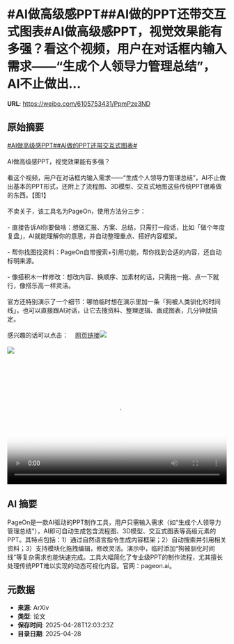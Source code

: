 # #AI做高级感PPT##AI做的PPT还带交互式图表#AI做高级感PPT，视觉效果能有多强？看这个视频，用户在对话框内输入需求——“生成个人领导力管理总结”，AI不止做出...

**URL**: https://weibo.com/6105753431/PpmPze3ND

## 原始摘要

<a href="https://m.weibo.cn/search?containerid=231522type%3D1%26t%3D10%26q%3D%23AI%E5%81%9A%E9%AB%98%E7%BA%A7%E6%84%9FPPT%23&amp;extparam=%23AI%E5%81%9A%E9%AB%98%E7%BA%A7%E6%84%9FPPT%23" data-hide=""><span class="surl-text">#AI做高级感PPT#</span></a><a href="https://m.weibo.cn/search?containerid=231522type%3D1%26t%3D10%26q%3D%23AI%E5%81%9A%E7%9A%84PPT%E8%BF%98%E5%B8%A6%E4%BA%A4%E4%BA%92%E5%BC%8F%E5%9B%BE%E8%A1%A8%23&amp;extparam=%23AI%E5%81%9A%E7%9A%84PPT%E8%BF%98%E5%B8%A6%E4%BA%A4%E4%BA%92%E5%BC%8F%E5%9B%BE%E8%A1%A8%23" data-hide=""><span class="surl-text">#AI做的PPT还带交互式图表#</span></a><br><br>AI做高级感PPT，视觉效果能有多强？<br><br>看这个视频，用户在对话框内输入需求——“生成个人领导力管理总结”，AI不止做出基本的PPT形式，还附上了流程图、3D模型、交互式地图这些传统PPT很难做的东西。【图1】<br><br>不卖关子，该工具名为PageOn，使用方法分三步：<br><br>- 直接告诉AI你要做啥：想做汇报、方案、总结，只需打一段话，比如「做个年度复盘」，AI就能理解你的意思，并自动整理重点、搭好内容框架。<br><br>- 帮你找图找资料：PageOn自带搜索+引用功能，帮你找到合适的内容，还自动标明来源。<br><br>- 像搭积木一样修改：想改内容、换顺序、加素材的话，只需拖一拖、点一下就行，像搭乐高一样灵活。<br><br>官方还特别演示了一个细节：哪怕临时想在演示里加一条「狗被人类驯化的时间线」，也可以直接跟AI对话，让它去搜资料、整理逻辑、画成图表，几分钟就搞定。<br><br>感兴趣的话可以点击：<a href="https://weibo.cn/sinaurl?u=https%3A%2F%2Fwww.pageon.ai%2F" data-hide=""><span class="url-icon"><img style="width: 1rem;height: 1rem" src="https://h5.sinaimg.cn/upload/2015/09/25/3/timeline_card_small_web_default.png" referrerpolicy="no-referrer"></span><span class="surl-text">网页链接</span></a><img style="" src="https://tvax2.sinaimg.cn/large/006Fd7o3gy1i0wnlfy3ahg30xg0iu4qp.gif" referrerpolicy="no-referrer"><br><br><img style="" src="https://tvax1.sinaimg.cn/large/006Fd7o3ly1i0wnp9buewj30zk0k0t92.jpg" referrerpolicy="no-referrer"><br><br><br clear="both"><div style="clear: both"></div><video controls="controls" poster="https://tvax2.sinaimg.cn/orj480/006Fd7o3ly1i0wnp8ufyij30zk0k0jrt.jpg" style="width: 100%"><source src="https://f.video.weibocdn.com/o0/qfDn7z6Clx08nPpSm1W801041200fQC50E010.mp4?label=mp4_720p&amp;template=1280x720.25.0&amp;ori=0&amp;ps=1CwnkDw1GXwCQx&amp;Expires=1745845360&amp;ssig=bgxIlczKwS&amp;KID=unistore,video"><source src="https://f.video.weibocdn.com/o0/7k1i8qqLlx08nPpSNqhO010412007tY10E010.mp4?label=mp4_hd&amp;template=852x480.25.0&amp;ori=0&amp;ps=1CwnkDw1GXwCQx&amp;Expires=1745845360&amp;ssig=n40eap17ce&amp;KID=unistore,video"><source src="https://f.video.weibocdn.com/o0/EDb9NPZelx08nPpSrrFS010412004M2d0E010.mp4?label=mp4_ld&amp;template=640x360.25.0&amp;ori=0&amp;ps=1CwnkDw1GXwCQx&amp;Expires=1745845360&amp;ssig=MHorqtY%2B1w&amp;KID=unistore,video"><p>视频无法显示，请前往<a href="https://video.weibo.com/show?fid=1034%3A5160458597105713" target="_blank" rel="noopener noreferrer">微博视频</a>观看。</p></video>

## AI 摘要

PageOn是一款AI驱动的PPT制作工具，用户只需输入需求（如“生成个人领导力管理总结”），AI即可自动生成包含流程图、3D模型、交互式图表等高级元素的PPT。其特点包括：1）通过自然语言指令生成内容框架；2）自动搜索并引用相关资料；3）支持模块化拖拽编辑，修改灵活。演示中，临时添加“狗被驯化时间线”等复杂需求也能快速完成。工具大幅简化了专业级PPT的制作流程，尤其擅长处理传统PPT难以实现的动态可视化内容。官网：pageon.ai。

## 元数据

- **来源**: ArXiv
- **类型**: 论文
- **保存时间**: 2025-04-28T12:03:23Z
- **目录日期**: 2025-04-28
